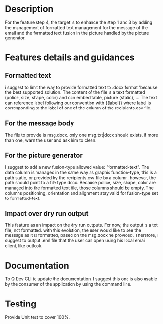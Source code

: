 # Description
For the feature step 4, the target is to enhance the step 1 and 3 by adding the management of formatted text management for the message of the email and the formatted text fusion in the picture handled by the picture generator.
# Features details and guidances
## Formatted text
i suggest to limit the way to provide formatted text to .docx format 'because the best supported solution. The content of the file is a text formatted (police, size, shape, color) and can embed table, picture (static), ... The text can reference label following our convention with {{label}} where label is corresponding to the label of one of the column of the recipients.csv file.
## For the message body
The file to provide is msg.docx. only one msg.txt|docx should exists. if more than one, warn the user and ask him to clean.
## For the picture generator
I suggest to add a new fusion-type allowed value: "formatted-text". The data column is managed in the same way as graphic function-type, this is a path static, or provided by the recipients.csv file by a column. however, the path should point to a file type docx.
Because police, size, shape, color are managed into the formatted text file, those columns should be empty. The columns positioning, orientation and alignment stay valid for fusion-type set to formatted-text.
## Impact over dry run output
This feature as an impact on the dry run outputs. For now, the output is a txt file, not formatted. with this evolution, the user would like to see the message as it is formatted, based on the msg.docx he provided. Therefore, i suggest to output .eml file that the user can open using his local email client, like outlook.
# Documentation
To Q Dev CLI to update the documentation. I suggest this one is also usable by the consumer of the application by using the command line.

# Testing
Provide Unit test to cover 100%.

